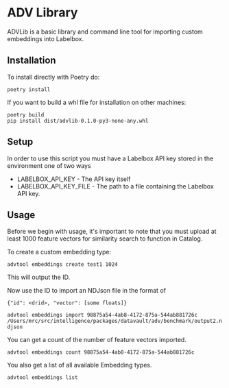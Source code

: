 # ADV Library

ADVLib is a basic library and command line tool for importing custom embeddings into Labelbox.

## Installation

To install directly with Poetry do:

```poetry install```

If you want to build a whl file for installation on other machines:

```
poetry build
pip install dist/advlib-0.1.0-py3-none-any.whl
```

## Setup

In order to use this script you must have a Labelbox API key stored in the environment 
one of two ways

   * LABELBOX_API_KEY - The API key itself
   * LABELBOX_API_KEY_FILE - The path to a file containing the Labelbox API key.

## Usage

Before we begin with usage, it's important to note that you must upload at least 1000
feature vectors for similarity search to function in Catalog.

To create a custom embedding type:

```advtool embeddings create test1 1024```

This will output the ID.

Now use the ID to import an NDJson file in the format of

```
{"id": <drid>, "vector": [some floats]}
```

```advtool embeddings import 98875a54-4ab8-4172-875a-544ab881726c  /Users/mrc/src/intelligence/packages/datavault/adv/benchmark/output2.ndjson```

You can get a count of the number of feature vectors imported.

```advtool embeddings count 98875a54-4ab8-4172-875a-544ab881726c```

You also get a list of all available Embedding types.

```advtool embeddings list```


